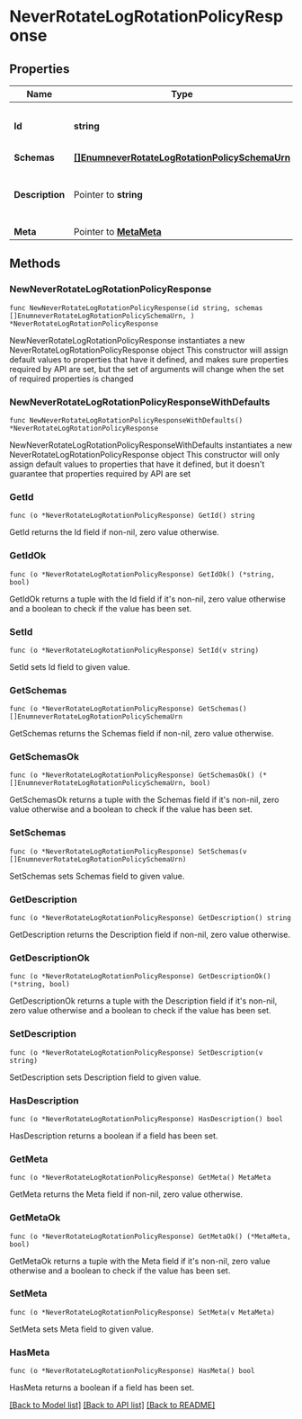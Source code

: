 # NeverRotateLogRotationPolicyResponse

## Properties

Name | Type | Description | Notes
------------ | ------------- | ------------- | -------------
**Id** | **string** | Name of the Log Rotation Policy | 
**Schemas** | [**[]EnumneverRotateLogRotationPolicySchemaUrn**](EnumneverRotateLogRotationPolicySchemaUrn.md) |  | 
**Description** | Pointer to **string** | A description for this Log Rotation Policy | [optional] 
**Meta** | Pointer to [**MetaMeta**](MetaMeta.md) |  | [optional] 

## Methods

### NewNeverRotateLogRotationPolicyResponse

`func NewNeverRotateLogRotationPolicyResponse(id string, schemas []EnumneverRotateLogRotationPolicySchemaUrn, ) *NeverRotateLogRotationPolicyResponse`

NewNeverRotateLogRotationPolicyResponse instantiates a new NeverRotateLogRotationPolicyResponse object
This constructor will assign default values to properties that have it defined,
and makes sure properties required by API are set, but the set of arguments
will change when the set of required properties is changed

### NewNeverRotateLogRotationPolicyResponseWithDefaults

`func NewNeverRotateLogRotationPolicyResponseWithDefaults() *NeverRotateLogRotationPolicyResponse`

NewNeverRotateLogRotationPolicyResponseWithDefaults instantiates a new NeverRotateLogRotationPolicyResponse object
This constructor will only assign default values to properties that have it defined,
but it doesn't guarantee that properties required by API are set

### GetId

`func (o *NeverRotateLogRotationPolicyResponse) GetId() string`

GetId returns the Id field if non-nil, zero value otherwise.

### GetIdOk

`func (o *NeverRotateLogRotationPolicyResponse) GetIdOk() (*string, bool)`

GetIdOk returns a tuple with the Id field if it's non-nil, zero value otherwise
and a boolean to check if the value has been set.

### SetId

`func (o *NeverRotateLogRotationPolicyResponse) SetId(v string)`

SetId sets Id field to given value.


### GetSchemas

`func (o *NeverRotateLogRotationPolicyResponse) GetSchemas() []EnumneverRotateLogRotationPolicySchemaUrn`

GetSchemas returns the Schemas field if non-nil, zero value otherwise.

### GetSchemasOk

`func (o *NeverRotateLogRotationPolicyResponse) GetSchemasOk() (*[]EnumneverRotateLogRotationPolicySchemaUrn, bool)`

GetSchemasOk returns a tuple with the Schemas field if it's non-nil, zero value otherwise
and a boolean to check if the value has been set.

### SetSchemas

`func (o *NeverRotateLogRotationPolicyResponse) SetSchemas(v []EnumneverRotateLogRotationPolicySchemaUrn)`

SetSchemas sets Schemas field to given value.


### GetDescription

`func (o *NeverRotateLogRotationPolicyResponse) GetDescription() string`

GetDescription returns the Description field if non-nil, zero value otherwise.

### GetDescriptionOk

`func (o *NeverRotateLogRotationPolicyResponse) GetDescriptionOk() (*string, bool)`

GetDescriptionOk returns a tuple with the Description field if it's non-nil, zero value otherwise
and a boolean to check if the value has been set.

### SetDescription

`func (o *NeverRotateLogRotationPolicyResponse) SetDescription(v string)`

SetDescription sets Description field to given value.

### HasDescription

`func (o *NeverRotateLogRotationPolicyResponse) HasDescription() bool`

HasDescription returns a boolean if a field has been set.

### GetMeta

`func (o *NeverRotateLogRotationPolicyResponse) GetMeta() MetaMeta`

GetMeta returns the Meta field if non-nil, zero value otherwise.

### GetMetaOk

`func (o *NeverRotateLogRotationPolicyResponse) GetMetaOk() (*MetaMeta, bool)`

GetMetaOk returns a tuple with the Meta field if it's non-nil, zero value otherwise
and a boolean to check if the value has been set.

### SetMeta

`func (o *NeverRotateLogRotationPolicyResponse) SetMeta(v MetaMeta)`

SetMeta sets Meta field to given value.

### HasMeta

`func (o *NeverRotateLogRotationPolicyResponse) HasMeta() bool`

HasMeta returns a boolean if a field has been set.


[[Back to Model list]](../README.md#documentation-for-models) [[Back to API list]](../README.md#documentation-for-api-endpoints) [[Back to README]](../README.md)


